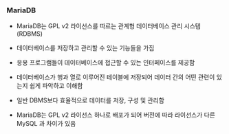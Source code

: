 ### MariaDB

* MariaDB는 GPL v2 라이선스를 따르는 관계형 데이터베이스 관리 시스템(RDBMS)

* 데이터베이스를 저장하고 관리할 수 있는 기능들을 가짐

* 응용 프로그램들이 데이터베이스에 접근할 수 있는 인터페이스를 제공함

* 데이터베이스가 행과 열로 이루어진 테이블에 저장되어 데이터 간의 어떤 관련이 있는지 쉽게 파악하고 이해함

* 일반 DBMS보다 효율적으로 데이터를 저장, 구성 및 관리함

* MariaDB는 GPL v2 라이선스 하나로 배포가 되어 버전에 따라 라이선스가 다른 MySQL 과 차이가 있음
